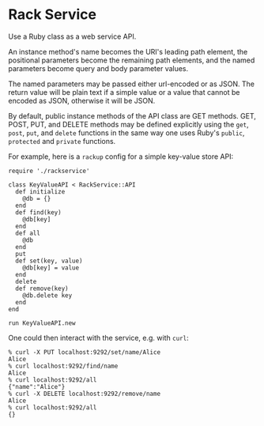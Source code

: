 # Rack Service

Use a Ruby class as a web service API.

An instance method's name becomes the URI's leading path element, the positional parameters become the remaining path elements, and the named parameters become query and body parameter values.

The named parameters may be passed either url-encoded or as JSON.  The return value will be plain text if a simple value or a value that cannot be encoded as JSON, otherwise it will be JSON.

By default, public instance methods of the API class are GET methods.  GET, POST, PUT, and DELETE methods may be defined explicitly using the `get`, `post`, `put`, and `delete` functions in the same way one uses Ruby's `public`, `protected` and `private` functions.

For example, here is a `rackup` config for a simple key-value store API:

    require './rackservice'

    class KeyValueAPI < RackService::API
      def initialize
        @db = {}
      end
      def find(key)
        @db[key]
      end
      def all
        @db
      end
      put
      def set(key, value)
        @db[key] = value
      end
      delete
      def remove(key)
        @db.delete key
      end
    end

    run KeyValueAPI.new

One could then interact with the service, e.g. with `curl`:

    % curl -X PUT localhost:9292/set/name/Alice
    Alice
    % curl localhost:9292/find/name
    Alice
    % curl localhost:9292/all
    {"name":"Alice"}
    % curl -X DELETE localhost:9292/remove/name
    Alice
    % curl localhost:9292/all
    {}
